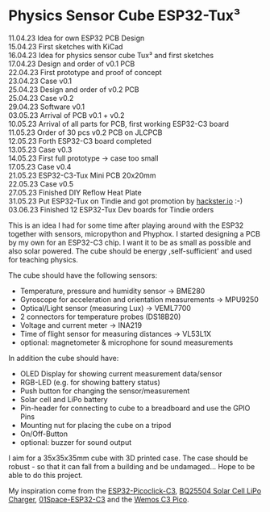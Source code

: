 # Physics Sensor Cube ESP32-Tux³

11.04.23 Idea for own ESP32 PCB Design  
15.04.23 First sketches with KiCad  
16.04.23 Idea for physics sensor cube Tux³ and first sketches  
17.04.23 Design and order of v0.1 PCB  
22.04.23 First prototype and proof of concept  
23.04.23 Case v0.1  
25.04.23 Design and order of v0.2 PCB  
25.04.23 Case v0.2  
29.04.23 Software v0.1  
03.05.23 Arrival of PCB v0.1 + v0.2  
10.05.23 Arrival of all parts for PCB, first working ESP32-C3 board  
11.05.23 Order of 30 pcs v0.2 PCB on JLCPCB  
12.05.23 Forth ESP32-C3 board completed  
13.05.23 Case v0.3  
14.05.23 First full prototype &rarr; case too small  
17.05.23 Case v0.4  
21.05.23 ESP32-C3-Tux Mini PCB 20x20mm  
22.05.23 Case v0.5  
27.05.23 Finished DIY Reflow Heat Plate  
31.05.23 Put ESP32-Tux on Tindie and got promotion by [hackster.io](https://www.hackster.io/news/the-lifex-esp32-tux-mini-offers-a-tiny-path-to-energy-harvesting-experimentation-with-an-esp32-c3-0470bf924f33) :-)  
03.06.23 Finished 12 ESP32-Tux Dev boards for Tindie orders  


This is an idea I had for some time after playing around with the ESP32 together with sensors, micropython and Phyphox. I started designing a PCB by my own for an ESP32-C3 chip. I want it to be as small as possible and also solar powered. The cube should be energy ,self-sufficient' and used for teaching physics. 

The cube should have the following sensors:
- Temperature, pressure and humidity sensor &rarr; BME280
- Gyroscope for acceleration and orientation measurements &rarr; MPU9250
- Optical/Light sensor (measuring Lux) &rarr; VEML7700
- 2 connectors for temperature probes (DS18B20)
- Voltage and current meter &rarr; INA219
- Time of flight sensor for measuring distances &rarr; VL53L1X
- optional: magnetometer & microphone for sound measurements

In addition the cube should have:
- OLED Display for showing current measurement data/sensor
- RGB-LED (e.g. for showing battery status)
- Push button for changing the sensor/measurement
- Solar cell and LiPo battery
- Pin-header for connecting to cube to a breadboard and use the GPIO Pins
- Mounting nut for placing the cube on a tripod
- On/Off-Button
- optional: buzzer for sound output

I aim for a 35x35x35mm cube with 3D printed case. The case should be robust - so that it can fall from a building and be undamaged... Hope to be able to do this project. 

My inspiration come from the [ESP32-Picoclick-C3](https://github.com/makermoekoe/Picoclick-C3), [BQ25504 Solar Cell LiPo Charger](https://hackaday.io/project/158837-ultra-low-power-lipo-charger-via-energy-harvesting), [01Space-ESP32-C3](https://github.com/01Space/ESP32-C3-0.42LCD) and the [Wemos C3 Pico](https://www.wemos.cc/en/latest/c3/c3_pico.html).


